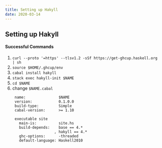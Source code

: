 ```yaml
---
title: Setting up Hakyll
date: 2020-03-14
---
```


## Setting up Hakyll
#### Successful Commands 

1. `curl --proto '=https' --tlsv1.2 -sSf https://get-ghcup.haskell.org | sh`
2. `source $HOME/.ghcup/env`
3. `cabal install hakyll`
4. `stack exec hakyll-init $NAME` 
5. `cd $NAME` 
6. change `$NAME.cabal` 
   ```cabal
    name:               $NAME
    version:            0.1.0.0
    build-type:         Simple
    cabal-version:      >= 1.10

    executable site
      main-is:          site.hs
      build-depends:    base == 4.*
                      , hakyll == 4.*
      ghc-options:      -threaded
      default-language: Haskell2010
   ```